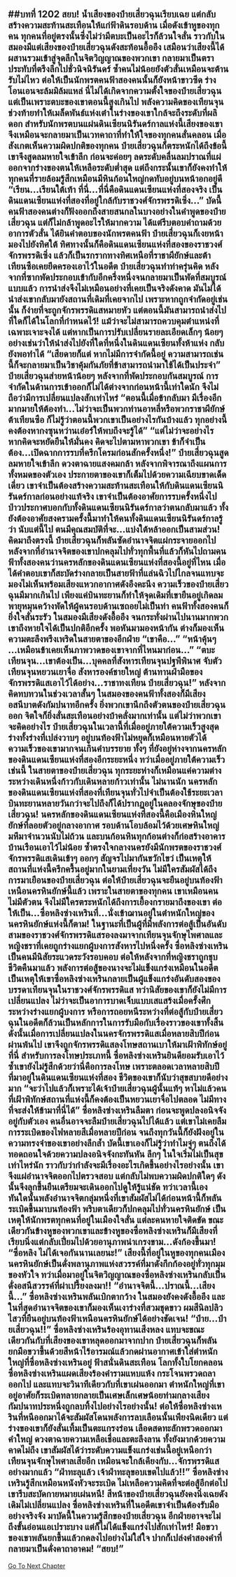 ##บทที่ 1202 สยบ!
น้ำเสียงของป๋ายเสี่ยวฉุนเรียบเฉย แต่กลับสร้างความสะท้านสะเทือนให้แก่ฟ้าดินรอบด้าน เมื่อดังเข้าหูของทุกคน ทุกคนที่อยู่ตรงนั้นซึ่งไม่ว่ามีตบะเป็นอะไรก็ล้วนใจสั่น ราวกับในสมองมีแต่เสียงของป๋ายเสี่ยวฉุนดังสะท้อนอื้ออึง เสมือนว่าเสียงนี้ได้ผสานรวมเข้าสู่จุดลึกในจิตวิญญาณของพวกเขา กลายมาเป็นตราประทับที่ตรึงลึกไปชั่วนิจนิรันดร์
ซ้ำคนไม่น้อยยังตัวสั่นเหมือนจะต้านรับไม่ไหว ต่อให้เป็นนักพรตคนฟ้าสองคนนั้นก็ยังหน้าขาวซีด ร่างโอนเอนจะล้มมิล้มแหล่
นี่ไม่ได้เกิดจากความตั้งใจของป๋ายเสี่ยวฉุน แต่เป็นเพราะตบะของเขาตอนนี้สูงเกินไป พลังความคิดของเทียนจุนช่วงท้ายทำให้เมล็ดพันธ์แห่งเต๋าในร่างของเขาใกล้จะถึงระดับที่ผลิดอก สำหรับนักพรตบนแผ่นดินเซียนนิรันดร์กาลแห่งนี้เสียงของเขาจึงเหมือนจะกลายมาเป็นเวทคาถาที่ทำให้ใจของทุกคนสั่นคลอน
เมื่อสังเกตเห็นความผิดปกติของทุกคน ป๋ายเสี่ยวฉุนก็ตระหนักได้ถึงข้อนี้ เขาจึงสูดลมหายใจเข้าลึก ก่อนจะค่อยๆ ลดระดับคลื่นลมปราณที่แผ่ออกจากร่างของตนให้เหลือระดับต่ำสุด แต่ถึงกระนั้นเขาก็ยังคงทำให้ทุกคนที่รายล้อมรู้สึกเหมือนมีหินก้อนใหญ่กดทับอยู่บนหน้าอกอยู่ดี
“เรียน...เรียนใต้เท้า ที่นี่...ที่นี่คือดินแดนเซียนแห่งที่สองจริง เป็นดินแดนเซียนแห่งที่สองที่อยู่ใกล้กับราชวงศ์จักรพรรดิเซิ่ง...” บัดนี้คนฟ้าสองคนต่างก็ฟังออกถึงสายสนกลในบางอย่างในคำพูดของป๋ายเสี่ยวฉุน แต่ก็ไม่กล้าพูดอะไรให้มากความ ได้แต่รีบตอบคำถามด้วยอาการตัวสั่น
ได้ยินคำตอบของนักพรตคนฟ้า ป๋ายเสี่ยวฉุนก็เงยหน้ามองไปยังทิศใต้ ทิศทางนั้นก็คือดินแดนเซียนแห่งที่สองของราชวงศ์จักรพรรดิเซิ่ง แล้วก็เป็นรกรากทางทิศเหนือที่ราชาผียักษ์และต้าเทียนซือเคยยึดครองเอาไว้ในอดีต
ป๋ายเสี่ยวฉุนทำท่าครุ่นคิด หลังจากที่ซากพัดประกอบเข้ากับอีกครึ่งหนึ่งจนกลายมาเป็นพัดที่สมบูรณ์แบบแล้ว การนำส่งจึงไม่เหมือนอย่างที่เคยเป็นจริงดังคาด มันไม่ได้นำส่งเขากลับมายังสถานที่เดิมที่เคยจากไป เพราะหากถูกจำกัดอยู่เช่นนั้น ก็ง่ายที่จะถูกจักรพรรดิแสหมายหัว แต่ตอนนี้มันสามารถนำส่งไปที่ใดก็ได้ในโลกที่กำหนดไว้!
แม้ว่าจะไม่สามารถควบคุมตำแหน่งที่เฉพาะเจาะจงได้ แต่หากเป็นการปรับเปลี่ยนรายละเอียดเล็กๆ น้อยๆ อย่างเช่นว่าให้นำส่งไปยังที่ใดที่หนึ่งในดินแดนเซียนทั้งห้าแห่ง กลับยังพอทำได้
“เสียดายก็แต่ หากไม่มีการจำกัดนี้อยู่ ความสามารถเช่นนี้ก็จะกลายมาเป็นวิชาคุ้มกันภัยที่ข้าสามารถนำมาใช้ได้เป็นประจำ” ป๋ายเสี่ยวฉุนส่ายหน้าน้อยๆ หลังจากที่พัดประกอบกันสมบูรณ์ การจำกัดในด้านการเข้าออกก็ไม่ได้ต่างจากก่อนหน้านี้เท่าใดนัก จึงไม่ถือว่ามีการเปลี่ยนแปลงสักเท่าไหร่
“ตอนนี้เมื่อข้ากลับมา มีเรื่องอีกมากมายให้ต้องทำ...ไม่ว่าจะเป็นพวกท่านอาหลี่หรือพวกราชาผียักษ์ ต้าเทียนซือ ก็ไม่รู้ว่าตอนนี้พวกเขาเป็นอย่างไรกันบ้างแล้ว ทุกอย่างนี้คงต้องหากงซุนหว่านเอ๋อร์ให้พบถึงจะรู้ได้”
“แต่ไม่ว่าจะอย่างไร หากคิดจะหยัดยืนให้มั่นคง คิดจะไปตามหาพวกเขา ข้าก็จำเป็นต้อง...เปิดฉากการรบที่ครึกโครมก่อนสักครั้งหนึ่ง!” ป๋ายเสี่ยวฉุนสูดลมหายใจเข้าลึก ดวงตาฉายแสงคมกล้า หลังจากพิจารณาถึงแผนการทั้งหมดของตัวเอง ประกายตาของเขาก็เต็มไปด้วยความเฉียบขาดเด็ดเดี่ยว
เขาจำเป็นต้องสร้างความสะท้านสะเทือนให้กับดินแดนเซียนนิรันดร์กาลก่อนอย่างแท้จริง เขาจำเป็นต้องอาศัยการรบครั้งหนึ่งไปป่าวประกาศบอกกับทั้งดินแดนเซียนนิรันดร์กาลว่าตนกลับมาแล้ว ทั้งยังต้องอาศัยสงครามครั้งนี้มาทำให้คนทั้งดินแดนเซียนนิรันดร์กาลรู้ว่า นับแต่นี้ไป ตนมีคุณสมบัติที่จะ...แบ่งใต้หล้าออกเป็นสามส่วน!
คิดมาถึงตรงนี้ ป๋ายเสี่ยวฉุนก็พลันซัดอำนาจจิตแผ่กระจายออกไป หลังจากที่อำนาจจิตของเขาปกคลุมไปทั่วทุกพื้นที่แล้วก็หันไปถามคนฟ้าทั้งสองคนว่านครหลักของดินแดนเซียนแห่งที่สองนี้อยู่ที่ไหน เมื่อได้คำตอบเขาก็สะบัดร่างกลายเป็นสายฟ้าที่แล่นฉิวไปไกลจนแทบจะมองไม่เห็นพร้อมเสียงแหวกอากาศดังอึงคะนึง
ความเร็วของป๋ายเสี่ยวฉุนมีมากเกินไป เพียงแค่บินทะยานก็ทำให้จุดเดิมที่เขายืนอยู่เกิดลมพายุหมุนคว้างพัดให้ผู้คนรอบด้านเซถอยไม่เป็นท่า คนฟ้าทั้งสองคนก็ยิ่งใจสั่นระรัว ในสมองมีเสียงดังอื้ออึง จนกระทั่งผ่านไปนานมากพวกเขาถึงหายใจได้เป็นปกติอีกครั้ง พอหันมามองหน้ากัน ต่างก็มองเห็นความตะลึงพรึงเพริดในสายตาของอีกฝ่าย
“เขาคือ...”
“หน้าคุ้นๆ ...เหมือนข้าเคยเห็นภาพวาดของเขาจากที่ไหนมาก่อน...”
“ตบะเทียนจุน...เขาต้องเป็น...บุคคลที่สังหารเทียนจุนปฐพีพินาศ จับตัวเทียนจุนหยวนเยาจื่อ สังหารองค์ชายใหญ่ ต้านทานฝ่ามือของจักรพรรดิแสเอาไว้ได้อย่าง...ราชาทงเทียน ป๋ายเสี่ยวฉุน!” หลังจากคิดทบทวนในช่วงเวลาสั้นๆ ในสมองของคนฟ้าทั้งสองก็มีเสียงอสนีบาตดังกัมปนาทอีกครั้ง ยิ่งพวกเขานึกถึงตัวตนของป๋ายเสี่ยวฉุนออก จิตใจก็ยิ่งสั่นสะเทือนอย่างบ้าคลั่งมากเท่านั้น
แต่ไม่ว่าพวกเขาจะคิดอย่างไร ป๋ายเสี่ยวฉุนในเวลานี้ที่เมื่ออยู่ภายใต้ความเร็วสูงสุด ร่างทั้งร่างที่เปล่งวาบๆ อยู่บนท้องฟ้าไม่หยุดก็เหมือนหายตัวได้ ความเร็วของเขามากจนเกินคำบรรยาย ทั้งๆ ที่ยังอยู่ห่างจากนครหลักของดินแดนเซียนแห่งที่สองอีกระยะหนึ่ง ทว่าเมื่ออยู่ภายใต้ความเร็วเช่นนี้ ในสายตาของป๋ายเสี่ยวฉุน ทุกระยะห่างก็เหมือนแค่ความต่างระหว่างเดินหนึ่งก้าวกับเดินหลายก้าวเท่านั้น
ไม่นานนัก นครหลักของดินแดนเซียนแห่งที่สองที่เทียนจุนทั่วไปจำเป็นต้องใช้ระยะเวลาบินทะยานหลายวันกว่าจะไปถึงก็ได้ปรากฏอยู่ในคลองจักษุของป๋ายเสี่ยวฉุน!
นครหลักของดินแดนเซียนแห่งที่สองนี้คือเมืองหินใหญ่ยักษ์ที่ลอยตัวอยู่กลางอากาศ รอบด้านโอบล้อมไว้ด้วยเศษหินใหญ่มหึมาจำนวนนับไม่ถ้วน และบนก้อนหินทุกก้อนต่างก็ก่อสร้างอาคารบ้านเรือนเอาไว้ไม่น้อย
ซ้ำตรงใจกลางนครยังมีนักพรตของราชวงศ์จักรพรรดิแสเดินเข้าๆ ออกๆ สัญจรไปมากันขวักไขว่ เป็นเหตุให้สถานที่แห่งนี้ครึกครื้นอยู่มากในยามเที่ยงวัน
ไม่มีใครสัมผัสได้ถึงการมาเยือนของป๋ายเสี่ยวฉุน ต่อให้ป๋ายเสี่ยวฉุนจะยืนอยู่บนท้องฟ้าเหนือนครหินยักษ์นี้แล้ว เพราะในสายตาของทุกคน เขาเหมือนคนไม่มีตัวตน จึงไม่มีใครตระหนักได้ถึงการเยื้องกรายมาถึงของเขา
ต่อให้เป็น...ซื่อหลิงซ่างเหรินที่...นั่งเข้าฌานอยู่ในตำหนักใหญ่ของนครหินยักษ์แห่งนี้ก็ตาม!
ในฐานะที่เป็นผู้ที่มีพลังการต่อสู้เป็นอันดับสามของราชวงศ์จักรพรรดิแสรองลงมาจากเทียนจุนจักษุไพศาลและหญิงชราที่เคยถูกร่างแยกผู้บงการสังหารไปหนึ่งครั้ง ซื่อหลิงซ่างเหรินเป็นคนมีนิสัยระแวดระวังรอบคอบ ต่อให้หลังจากที่หญิงชราถูกชุบชีวิตคืนมาแล้ว พลังการต่อสู้ของนางจะไม่แข็งแกร่งเหมือนในอดีต เป็นเหตุให้เขาซื่อหลิงซ่างเหรินกลายเป็นผู้แข็งแกร่งอันดับสองของบรรดาเทียนจุนในราชวงศ์จักรพรรดิแส ทว่านิสัยของเขาก็ยังไม่มีการเปลี่ยนแปลง
ไม่ว่าจะเป็นอาการบาดเจ็บแบบเสแสร้งเมื่อครั้งศึกระหว่างร่างแยกผู้บงการ หรือการถอยหนีระหว่างที่ต่อสู้กับป๋ายเสี่ยวฉุนในอดีตก็ล้วนเป็นหลักการในการรับมือกับเรื่องราวของเขาทั้งสิ้น ดังนั้นเมื่อการเปลี่ยนแปลงในนครจักรพรรดิแสเมื่อหลายสิบปีก่อนผ่านพ้นไป เขาจึงถูกจักรพรรดิแสลงโทษสถานเบาให้มาเฝ้าพิทักษ์อยู่ที่นี่
สำหรับการลงโทษประเภทนี้ ซื่อหลิงซ่างเหรินยินดียอมรับเอาไว้ ซ้ำเขายังไม่รู้สึกด้วยว่านี่คือการลงโทษ เพราะตลอดเวลาหลายสิบปีที่มาอยู่ในดินแดนเซียนแห่งที่สอง ชีวิตของเขาก็นับว่าสุขสบายดีอย่างมาก
“จะว่าไปแล้วก็เพราะได้เจ้าป๋ายเสี่ยวฉุนผู้นั้นแท้ๆ หาไม่แล้วคนที่เฝ้าพิทักษ์สถานที่แห่งนี้ก็คงต้องเป็นหยวนเยาจื่อไปตลอด ไม่มีทางที่จะส่งให้ข้ามาที่นี่ได้” ซื่อหลิงซ่างเหรินลืมตา ก่อนจะพูดปลงอนิจจังอยู่กับตัวเอง คนอื่นอาจจะลืมป๋ายเสี่ยวฉุนไปได้แล้ว แต่เขาไม่เคยลืม การระเบิดของไฟหลายสีเมื่อหลายปีก่อน จนถึงทุกวันนี้ก็ยังฝังอยู่ในความทรงจำของเขาอย่างลึกล้ำ
บัดนี้เขาเองก็ไม่รู้ว่าทำไมจู่ๆ ตนถึงได้ทอดถอนใจด้วยความปลงอนิจจังกะทันหัน ลึกๆ ในใจเริ่มไม่เป็นสุขเท่าไหร่นัก ราวกับว่ากำลังจะมีเรื่องอะไรเกิดขึ้นอย่างไรอย่างนั้น เขาจึงแผ่อำนาจจิตออกไปตรวจสอบ แต่กลับไม่พบความผิดปกติใดๆ ดังนั้นจึงลุกขึ้นยืนเตรียมจะเดินออกไปดูให้รู้แน่ชัด
ทว่าเวลานี้เอง ทันใดนั้นพลังอำนาจจิตกลุ่มหนึ่งที่เขาสัมผัสไม่ได้ก่อนหน้านี้ก็พลันระเบิดขึ้นมาบนท้องฟ้า พริบตาเดียวก็ปกคลุมไปทั่วนครหินยักษ์ เป็นเหตุให้นักพรตทุกคนที่อยู่ในเมืองใจสั่น แต่ละคนหายใจติดขัด ขณะเดียวกันข้างหูของพวกเขาและข้างหูของซื่อหลิงซ่างเหรินก็มีเสียงที่เรียบนิ่งแต่กลับเปี่ยมไปด้วยอานุภาพน่าเกรงขาม...ดังก้องขึ้นมา!
“ซื่อหลิง ไม่ได้เจอกันนานเลยนะ!”
เสียงนี้ที่อยู่ในหูของทุกคนเมืองนครหินยักษ์เป็นดั่งพลานุภาพแห่งสวรรค์ที่มาดังกึกก้องอยู่ทั่วทุกมุมของหัวใจ ทว่าเมื่อมาอยู่ในจิตวิญญาณของซื่อหลิงซ่างเหรินกลับเป็นดั่งอสนีสวรรค์ที่ผ่าเปรี้ยงลงมา!!
“อำนาจจิตนี้...ปราณนี้...เสียงนี้...” ซื่อหลิงซ่างเหรินพลันเบิกตากว้าง ในสมองยังคงดังอื้ออึง และในที่สุดอำนาจจิตของเขาก็มองเห็นเงาร่างที่สวมชุดขาว ผมสีนิลปลิวไสวที่ยืนอยู่บนท้องฟ้าเหนือนครหินยักษ์ได้อย่างชัดเจน!
“ป๋าย...ป๋ายเสี่ยวฉุน!!” ซื่อหลิงซ่างเหรินร้องอุทานเสีงหลง
แทบจะขณะเดียวกันกับที่เสียงของเขาหลุดออกมาจากปาก ป๋ายเสี่ยวฉุนก็พลันยกมือขวาขึ้นด้วยสีหน้าไร้อารมณ์แล้วกดผ่านอากาศเข้าใส่ตำหนักใหญ่ที่ซื่อหลิงซ่างเหรินอยู่
ฟ้าสนั่นดินสะเทือน โลกทั้งใบโยกคลอน ซื่อหลิงซ่างเหรินแผดเสียงร้องคำรามแหบแห้ง กระโจนพรวดถลาออกไป และแทบจะวินาทีเดียวกับที่เขาเผ่นออกมา ตำหนักใหญ่ที่เขาอยู่อาศัยก็ระเบิดทลายกลายเป็นเศษเล็กเศษน้อยท่ามกลางเสียงกัมปนาทประหนึ่งถูกลบทิ้งไปอย่างไรอย่างนั้น!
ต่อให้ซื่อหลิงซ่างเหรินที่หนีออกมาได้จะสัมผัสโดนพลังการลบเลือนนั้นเพียงนิดเดียว แต่ร่างของเขาก็ยังสั่นเทิ้มเป็นตะแกรงร่อน เลือดสดทะลักพรวดออกมาคำใหญ่ ดวงตาฉายความเหลือเชื่อและตะลึงลาน ทั้งยังมากด้วยความคาดไม่ถึง เขาสัมผัสได้ว่าระดับความแข็งแกร่งเช่นนี้อยู่เหนือกว่าเทียนจุนจักษุไพศาลเสียอีก เหมือนจะใกล้เคียงกับ...จักรพรรดิแสอย่างมากแล้ว
“ฝ่าทะลุแล้ว เจ้าฝ่าทะลุขอบเขตไปแล้ว!!” ซื่อหลิงซ่างเหรินรู้สึกเหมือนหนังหัวจะระเบิด ไม่เหลือความคิดที่จะต่อสู้อีกต่อไป เขารีบสะบัดกายหมายเผ่นหนี!
สีหน้าของป๋ายเสี่ยวฉุนยังคงนิ่งเฉยดังเดิมไม่เปลี่ยนแปลง ซื่อหลิงซ่างเหรินที่ในอดีตเขาจำเป็นต้องรับมืออย่างจริงจัง มาบัดนี้ในความรู้สึกของป๋ายเสี่ยวฉุน อีกฝ่ายอาจจะไม่ถึงขั้นอ่อนแอเปราะบาง แต่ก็ไม่ได้แข็งแกร่งไปสักเท่าไหร่!
มือขวาของเขาพลันยกขึ้นแล้วกดลงไปอย่างไม่ใส่ใจ ปากก็เปล่งคำสองคำที่กลายมาเป็นดั่งคาถาอาคม!
“สยบ!”
------


[Go To Next Chapter]( ./176.md)